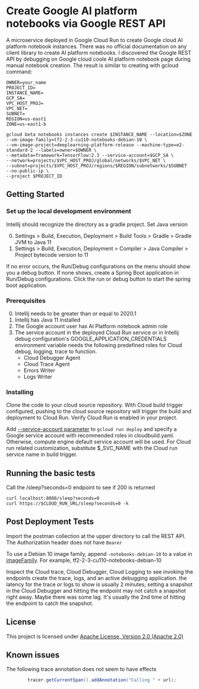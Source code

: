 # Create Google AI platform notebooks via Google REST API

A microservice deployed in Google Cloud Run to create Google cloud AI platform notebook instances. There was no official
documentation on any client library to create AI platform notebooks. I discovered the Google REST API by debugging on
Google cloud coole AI platform notebook page during manual notebook creation. The result is similar to creating with
gcloud command:
```shell script
OWNER=your_name
PROJECT_ID=
INSTANCE_NAME=
GCP_SA=
VPC_HOST_PROJ=
VPC_NET=
SUBNET=
REGION=us-east1
ZONE=us-east1-b

gcloud beta notebooks instances create $INSTANCE_NAME --location=$ZONE --vm-image-family=tf2-2-3-cu110-notebooks-debian-10 \
--vm-image-project=deeplearning-platform-release --machine-type=e2-standard-2 --labels=owner=$OWNER \
--metadata=framework=TensorFlow:2.3 --service-account=$GCP_SA \
--network=projects/$VPC_HOST_PROJ/global/networks/$VPC_NET \
--subnet=projects/$VPC_HOST_PROJ/regions/$REGION/subnetworks/$SUBNET  --no-public-ip \
--project $PROJECT_ID
``` 

## Getting Started

### Set up the local development environment

Intellij should recognize the directory as a gradle project. Set Java version
 
0. Settings > Build, Execution, Deployment > Build Tools > Gradle > Gradle JVM to Java 11
0. Settings > Build, Execution, Deployment > Compiler > Java Compiler > Project bytecode version to 11

If no error occurs, the Run/Debug configurations  on the menu  should show you a debug button. If none shows, create a
Spring Boot application in Run/Debug configurations.
Click the run or debug button to start the spring boot application.

### Prerequisites

0. Intellij needs to be greater than or equal to  2020.1
0. Intellij has Java 11 installed
0. The Google account user has AI Platform notebook admin role
0. The service account in the deployed Cloud Run service or in Intellij debug configuration's
 GOOGLE_APPLICATION_CREDENTIALS environment variable needs the following predefined roles for Cloud debug, logging,
  trace to function.
    - Cloud Debugger Agent
    - Cloud Trace Agent
    - Errors Writer
    - Logs Writer

### Installing
Clone the code to your cloud source repository. With Cloud build trigger
configured, pushing to the cloud source repository will trigger the
build and deployment to Cloud Run. Verify Cloud Run is enabled in your
project.

Add [--service-account parameter](https://cloud.google.com/sdk/gcloud/reference/run/deploy#--service-account) to 
`gcloud run deploy` and specify a Google service account with recommended roles in cloudbuild.yaml. Otherwise,
compute engine default service account will be used.
 For Cloud run related customization, substitute $_SVC_NAME with the Cloud run service name in build trigger.
 
## Running the basic tests
Call the /sleep?seconds=0 endpoint to see if 200 is returned
```
curl localhost:8080/sleep?seconds=0
curl https://$CLOUD_RUN_URL/sleep?seconds=0 -k
```

## Post Deployment Tests 

Import the postman collection at the upper directory to call the REST API. The Authorization header does not have
`Bearer`

To use a Debian 10 image family, append `-notebooks-debian-10` to a value in
 [imageFamily](https://cloud.google.com/ai-platform/deep-learning-vm/docs/images). 
For example, tf2-2-3-cu110-notebooks-debian-10

Inspect the Cloud trace, Cloud Debugger, Cloud Logging to see invoking
the endpoints create the trace, logs, and an active debugging
application. the latency for the trace or logs to show is usually 2
minutes; setting a snapshot in the Cloud Debugger and hitting the
endpoint may not catch a snapshot right away. Maybe there was some lag.
It's usually the 2nd time of hitting the endpoint to catch the snapshot.

## License

This project is licensed under [Apache License, Version 2.0 (Apache 2.0)](http://www.apache.org/licenses/LICENSE-2.0)

## Known issues
The following trace annotation does not seem to have effects
```java
        tracer.getCurrentSpan().addAnnotation("Calling " + url);
```